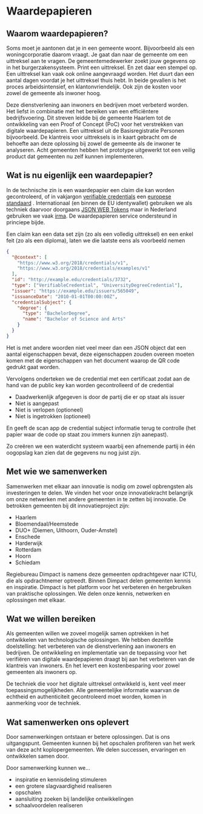 # Waardepapieren

## Waarom waardepapieren?

Soms moet je aantonen dat je in een gemeente woont. Bijvoorbeeld als een woningcorporatie daarom vraagt. Je gaat dan naar de gemeente om een uittreksel aan te vragen. De gemeentemedewerker zoekt jouw gegevens op in het burgerzakensysteem. Print een uittreksel. En zet daar een stempel op. Een uittreksel kan vaak ook online aangevraagd worden. Het duurt dan een aantal dagen voordat je het uittreksel thuis hebt. In beide gevallen is het proces arbeidsintensief, en klantonvriendelijk. Ook zijn de kosten voor zowel de gemeente als inwoner hoog.

Deze dienstverlening aan inwoners en bedrijven moet verbeterd worden. Het liefst in combinatie met het bereiken van een efficiëntere bedrijfsvoering. Dit streven leidde bij de gemeente Haarlem tot de ontwikkeling van een Proof of Concept (PoC) voor het verstrekken van digitale waardepapieren. Een uittreksel uit de Basisregistratie Personen bijvoorbeeld. De klantreis voor uittreksels is in kaart gebracht om de behoefte aan deze oplossing bij zowel de gemeente als de inwoner te analyseren. Acht gemeenten hebben het prototype uitgewerkt tot een veilig product dat gemeenten nu zelf kunnen implementeren.

## Wat is nu eigenlijk een waardepapier?

In de technische zin is een waardepapier een claim die kan worden gecontroleerd, of in vakjargon [verifiable credentials](https://www.w3.org/TR/vc-data-model/) een [europese standaard](https://ec.europa.eu/digital-building-blocks/wikis/pages/viewpage.action?pageId=555222155) . Internationaal (en binnen de EU identywallet) gebruiken we als techniek daarvoor doorgaans [JSON WEB Tokens](https://en.wikipedia.org/wiki/JSON_Web_Token) maar in Nederland gebruiken we vaak [irma](https://irma.app/docs/schemes/#updating-and-signing-schemes-with-irma). De waardepapieren service ondersteund in princiepe bijde.

Een claim kan een data set zijn (zo als een volledig uittreksel) en een enkel feit (zo als een diploma), laten we die laatste eens als voorbeeld nemen

```json
{
  "@context": [
    "https://www.w3.org/2018/credentials/v1",
    "https://www.w3.org/2018/credentials/examples/v1"
  ],
  "id": "http://example.edu/credentials/3732",
  "type": ["VerifiableCredential", "UniversityDegreeCredential"],
  "issuer": "https://example.edu/issuers/565049",
  "issuanceDate": "2010-01-01T00:00:00Z",
  "credentialSubject": {
    "degree": {
      "type": "BachelorDegree",
      "name": "Bachelor of Science and Arts"
    }
  }
}
```

Het is met andere woorden niet veel meer dan een JSON object dat een aantal eigenschappen bevat, deze eigenschappen zouden overeen moeten komen met de eigenschappen van het document waarop de QR code gedrukt gaat worden.

Vervolgens onderteken we de credential met een certificaat zodat aan de hand van de public key kan worden gecontrolleerd of de credential

* Daadwerkenlijk afgegeven is door de partij die er op staat als issuer
* Niet is aangepast
* Niet is verlopen (optioneel)
* Niet is ingetrokken (optioneel)

En geeft de scan app de credential subject informatie terug te controlle (het papier waar de code op staat zou immers kunnen zijn aanepast).

Zo creëren we een waterdicht systeem waarbij een afnemende partij in één oogopslag kan zien dat de gegevens nu nog juist zijn.

## Met wie we samenwerken

Samenwerken met elkaar aan innovatie is nodig om zowel opbrengsten als investeringen te delen. We vinden het voor onze innovatiekracht belangrijk om onze netwerken met andere gemeenten in te zetten bij innovatie.
De betrokken gemeenten bij dit innovatieproject zijn:

* Haarlem
* Bloemendaal/Heemstede
* DUO+ (Diemen, Uithoorn, Ouder-Amstel)
* Enschede
* Harderwijk
* Rotterdam
* Hoorn
* Schiedam

Regiebureau Dimpact is namens deze gemeenten opdrachtgever naar ICTU, die als opdrachtnemer optreedt. Binnen Dimpact delen gemeenten kennis en inspiratie. Dimpact is het platform voor het verbeteren én hergebruiken van praktische oplossingen. We delen onze kennis, netwerken en oplossingen met elkaar.

## Wat we willen bereiken

Als gemeenten willen we zoveel mogelijk samen optrekken in het ontwikkelen van technologische oplossingen. We hebben dezelfde doelstelling: het verbeteren van de dienstverlening aan inwoners en bedrijven. De ontwikkeling en implementatie van de toepassing voor het verifiëren van digitale waardepapieren draagt bij aan het verbeteren van de klantreis van inwoners. En het levert een kostenbesparing voor zowel gemeenten als inwoners op.

De techniek die voor het digitale uittreksel ontwikkeld is, kent veel meer toepassingsmogelijkheden. Alle gemeentelijke informatie waarvan de echtheid en authenticiteit gecontroleerd moet worden, komen in aanmerking voor de techniek.

## Wat samenwerken ons oplevert

Door samenwerkingen ontstaan er betere oplossingen. Dat is ons uitgangspunt. Gemeenten kunnen bij het opschalen profiteren van het werk van deze acht koplopergemeenten. We delen successen, ervaringen en ontwikkelen samen door.

Door samenwerking kunnen we…

* inspiratie en kennisdeling stimuleren
* een grotere slagvaardigheid realiseren
* opschalen
* aansluiting zoeken bij landelijke ontwikkelingen
* schaalvoordelen realiseren
